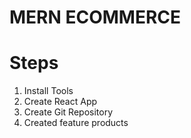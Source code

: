 # MERN ECOMMERCE

# Steps

1. Install Tools
2. Create React App
3. Create Git Repository
4. Created feature products

